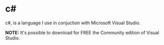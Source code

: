 # c#
c#, is a language I use in conjuction with Microsoft Visual Studio.

**NOTE:** It's possible to download for FREE the Community edition of Visual Studio.


